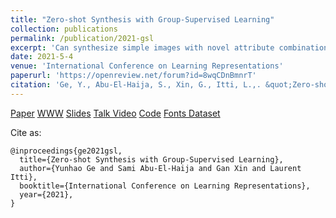```yaml
---
title: "Zero-shot Synthesis with Group-Supervised Learning"
collection: publications
permalink: /publication/2021-gsl
excerpt: 'Can synthesize simple images with novel attribute combinations. E.g. having seen "red trucks" and "blue boats" our method could synthesize "blue truck" (or "red boat") even these combinations are not part of the training set. The latent space is disentangled among attributes by "swapping" of latent subspaces during training.'
date: 2021-5-4
venue: 'International Conference on Learning Representations'
paperurl: 'https://openreview.net/forum?id=8wqCDnBmnrT'
citation: 'Ge, Y., Abu-El-Haija, S., Xin, G., Itti, L.,. &quot;Zero-shot Synthesis with Group-Supervised Learning.&quot; <i>International Conference on Learning Representations</i>. 2021.'
---
```


[Paper](https://openreview.net/forum?id=8wqCDnBmnrT)
[WWW](http://sami.haija.org/iclr21gsl/index.html)
[Slides](https://iclr.cc/media/iclr-2021/Slides/3059.pdf)
[Talk Video](https://youtu.be/_Mdf6rmmwR4)
[Code](https://github.com/gyhandy/Group-Supervised-Learning)
[Fonts Dataset](http://ilab.usc.edu/datasets/fonts)

Cite as:
    
    @inproceedings{ge2021gsl,
      title={Zero-shot Synthesis with Group-Supervised Learning},
      author={Yunhao Ge and Sami Abu-El-Haija and Gan Xin and Laurent Itti},
      booktitle={International Conference on Learning Representations},
      year={2021},
    }
